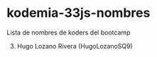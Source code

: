 # kodemia-33js-nombres

Lista de nombres de koders del bootcamp

3. Hugo Lozano Rivera (HugoLozanoSQ9)